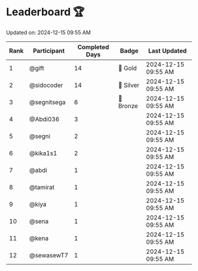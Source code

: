 # Leaderboard 🏆

Updated on: 2024-12-15 09:55 AM

| Rank | Participant       | Completed Days | Badge      | Last Updated         |
|------|-------------------|----------------|------------|----------------------|
| 1    | @gift             | 14             | 🏅 Gold     | 2024-12-15 09:55 AM |
| 2    | @sidocoder        | 14             | 🥈 Silver   | 2024-12-15 09:55 AM |
| 3    | @segnitsega       | 6              | 🥉 Bronze   | 2024-12-15 09:55 AM |
| 4    | @Abdi036          | 3              |            | 2024-12-15 09:55 AM |
| 5    | @segni            | 2              |            | 2024-12-15 09:55 AM |
| 6    | @kika1s1          | 2              |            | 2024-12-15 09:55 AM |
| 7    | @abdi             | 1              |            | 2024-12-15 09:55 AM |
| 8    | @tamirat          | 1              |            | 2024-12-15 09:55 AM |
| 9    | @kiya             | 1              |            | 2024-12-15 09:55 AM |
| 10   | @sena             | 1              |            | 2024-12-15 09:55 AM |
| 11   | @kena             | 1              |            | 2024-12-15 09:55 AM |
| 12   | @sewasewT7        | 1              |            | 2024-12-15 09:55 AM |
